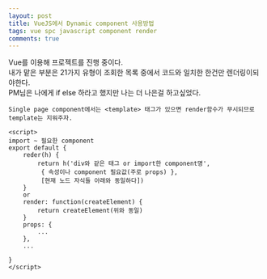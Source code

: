 ```yaml
---
layout: post
title: VueJS에서 Dynamic component 사용방법
tags: vue spc javascript component render
comments: true
---
```

Vue를 이용해 프로젝트를 진행 중이다.  
내가 맡은 부분은 21가지 유형이 조회한 목록 중에서 코드와 일치한 한건만 렌더링이되야한다.  
PM님은 나에게 if else 하라고 했지만 나는 더 나은걸 하고싶었다.

```
Single page component에서는 <template> 태그가 있으면 render함수가 무시되므로 template는 지워주자.

<script>
import ~ 필요한 component
export default {
    reder(h) {
        return h('div와 같은 태그 or import한 component명',  
         { 속성이나 component 필요값(주로 props) },  
         [현재 노드 자식들 아래와 동일하다])
    }
    or
    render: function(createElement) {
        return createElement(위와 동일)
    }
    props: {
        ...
    },
    ...

}
</script>
```
